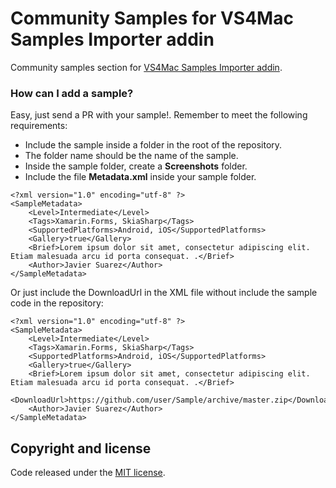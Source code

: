 # Community Samples for VS4Mac Samples Importer addin

Community samples section for [VS4Mac Samples Importer addin](https://github.com/jsuarezruiz/VS4Mac-SamplesImporter). 

### How can I add a sample?

Easy, just send a PR with your sample!. Remember to meet the following requirements:
- Include the sample inside a folder in the root of the repository.
- The folder name should be the name of the sample.
- Inside the sample folder, create a **Screenshots** folder.
- Include the file **Metadata.xml** inside your sample folder.

```
<?xml version="1.0" encoding="utf-8" ?>
<SampleMetadata>
    <Level>Intermediate</Level>
    <Tags>Xamarin.Forms, SkiaSharp</Tags>
    <SupportedPlatforms>Android, iOS</SupportedPlatforms>
    <Gallery>true</Gallery>
    <Brief>Lorem ipsum dolor sit amet, consectetur adipiscing elit. Etiam malesuada arcu id porta consequat. .</Brief>
    <Author>Javier Suarez</Author>
</SampleMetadata>

```

Or just include the DownloadUrl in the XML file without include the sample code in the repository:

```
<?xml version="1.0" encoding="utf-8" ?>
<SampleMetadata>
    <Level>Intermediate</Level>
    <Tags>Xamarin.Forms, SkiaSharp</Tags>
    <SupportedPlatforms>Android, iOS</SupportedPlatforms>
    <Gallery>true</Gallery>
    <Brief>Lorem ipsum dolor sit amet, consectetur adipiscing elit. Etiam malesuada arcu id porta consequat. .</Brief>
    <DownloadUrl>https://github.com/user/Sample/archive/master.zip</DownloadUrl>
    <Author>Javier Suarez</Author>
</SampleMetadata>

```

## Copyright and license

Code released under the [MIT license](https://opensource.org/licenses/MIT).